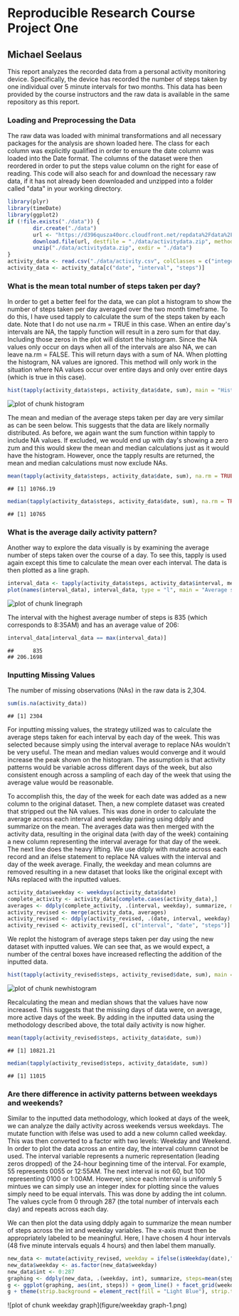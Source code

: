 Reproducible Research Course Project One
========================================
## Michael Seelaus  
  
This report analyzes the recorded data from a personal activity monitoring device.  Specifically, the device has recorded the number of steps taken by one individual over 5 minute intervals for two months.  This data has been provided by the course instructors and the raw data is available in the same repository as this report.  
  
### Loading and Preprocessing the Data  
The raw data was loaded with minimal transformations and all necessary packages for the analysis are shown loaded here.  The class for each column was explicitly qualified in order to ensure the date column was loaded into the Date format.  The columns of the dataset were then reordered in order to put the steps value column on the right for ease of reading.  This code will also seach for and download the necessary raw data, if it has not already been downloaded and unzipped into a folder called "data" in your working directory.  


```r
library(plyr)
library(timeDate)
library(ggplot2)
if (!file.exists("./data")) {
        dir.create("./data")
        url <- "https://d396qusza40orc.cloudfront.net/repdata%2Fdata%2Factivity.zip"
        download.file(url, destfile = "./data/activitydata.zip", method = "curl")
        unzip("./data/activitydata.zip", exdir = "./data")
}
activity_data <- read.csv("./data/activity.csv", colClasses = c("integer", "Date", "integer"))
activity_data <- activity_data[c("date", "interval", "steps")]
```
  
### What is the mean total number of steps taken per day?  
In order to get a better feel for the data, we can plot a histogram to show the number of steps taken per day averaged over the two month timeframe.  To do this, I have used tapply to calculate the sum of the steps taken by each date.  Note that I do not use na.rm = TRUE in this case.  When an entire day's intervals are NA, the tapply function will result in a zero sum for that day.  Including those zeros in the plot will distort the histogram.  Since the NA values only occur on days when all of the intervals are also NA, we can leave na.rm = FALSE.  This will return days with a sum of NA.  When plotting the histogram, NA values are ignored.  This method will only work in the situation where NA values occur over entire days and only over entire days (which is true in this case).  


```r
hist(tapply(activity_data$steps, activity_data$date, sum), main = "Histogram of Total Steps Taken per Day", xlab = "Total Steps per Day", col = "Light Blue", breaks = 20)
```

![plot of chunk histogram](figure/histogram-1.png) 
  
The mean and median of the average steps taken per day are very similar as can be seen below.  This suggests that the data are likely normally distributed.  As before, we again want the sum function within tapply to include NA values.  If excluded, we would end up with day's showing a zero zum and this would skew the mean and median calculations just as it would have the histogram.  However, once the tapply results are returned, the mean and median calculations must now exclude NAs.  
  

```r
mean(tapply(activity_data$steps, activity_data$date, sum), na.rm = TRUE)
```

```
## [1] 10766.19
```

```r
median(tapply(activity_data$steps, activity_data$date, sum), na.rm = TRUE)
```

```
## [1] 10765
```
  
### What is the average daily activity pattern?  
Another way to explore the data visually is by examining the average number of steps taken over the course of a day.  To see this, tapply is used again except this time to calculate the mean over each interval.  The data is then plotted as a line graph.  


```r
interval_data <- tapply(activity_data$steps, activity_data$interval, mean, na.rm = TRUE)
plot(names(interval_data), interval_data, type = "l", main = "Average steps per 5 minute Interval", xlab = "5 Minute Interval", ylab = "Average Steps", col = "Dark Green", lwd = 2)
```

![plot of chunk linegraph](figure/linegraph-1.png) 
  
The interval with the highest average number of steps is 835 (which corresponds to 8:35AM) and has an average value of 206:  

```r
interval_data[interval_data == max(interval_data)]
```

```
##      835 
## 206.1698
```
  
### Inputting Missing Values  
The number of missing observations (NAs) in the raw data is 2,304.  

```r
sum(is.na(activity_data))
```

```
## [1] 2304
```
  
For inputting missing values, the strategy utilized was to calculate the average steps taken for each interval by each day of the week.  This was selected because simply using the interval average to replace NAs wouldn't be very useful.  The mean and median values would converge and it would increase the peak shown on the histogram.  The assumption is that activity patterns would be variable across different days of the week, but also consistent enough across a sampling of each day of the week that using the average value would be reasonable.  

To accomplish this, the day of the week for each date was added as a new column to the original dataset.  Then, a new complete dataset was created that stripped out the NA values.  This was done in order to calculate the average across each interval and weekday pairing using ddply and summarize on the mean.  The averages data was then merged with the activity data, resulting in the original data (with day of the week) containing a new column representing the interval average for that day of the week.  The next line does the heavy lifting.  We use ddply with mutate across each record and an ifelse statement to replace NA values with the interval and day of the week average.  Finally, the weekday and mean columns are removed resulting in a new dataset that looks like the original except with NAs replaced with the inputted values.  

```r
activity_data$weekday <- weekdays(activity_data$date)
complete_activity <- activity_data[complete.cases(activity_data),]
averages <- ddply(complete_activity, .(interval, weekday), summarize, mean=mean(steps))
activity_revised <- merge(activity_data, averages)
activity_revised <- ddply(activity_revised, .(date, interval, weekday), mutate, steps = ifelse(is.na(steps),mean,steps))
activity_revised <- activity_revised[, c("interval", "date", "steps")]
```
  
We replot the histogram of average steps taken per day using the new dataset with inputted values.  We can see that, as we would expect, a number of the central boxes have increased reflecting the addition of the inputted data.

```r
hist(tapply(activity_revised$steps, activity_revised$date, sum), main = "Histogram of Total Steps Taken per Day", xlab = "Total Steps per Day", col = "Light Blue", breaks = 20)
```

![plot of chunk newhistogram](figure/newhistogram-1.png) 
  
Recalculating the mean and median shows that the values have now increased.  This suggests that the missing days of data were, on average, more active days of the week.  By adding in the inputted data using the methodology described above, the total daily activity is now higher.  


```r
mean(tapply(activity_revised$steps, activity_data$date, sum))
```

```
## [1] 10821.21
```

```r
median(tapply(activity_revised$steps, activity_data$date, sum))
```

```
## [1] 11015
```
  
### Are there difference in activity patterns between weekdays and weekends?  
Similar to the inputted data methodology, which looked at days of the week, we can analyze the daily activity across weekends versus weekdays.  The mutate function with ifelse was used to add a new column called weekday.  This was then converted to a factor with two levels: Weekday and Weekend.  In order to plot the data across an entire day, the interval column cannot be used.  The interval variable represents a numeric representation (leading zeros dropped) of the 24-hour beginning time of the interval.  For example, 55 represents 0055 or 12:55AM.  The next interval is not 60, but 100 representing 0100 or 1:00AM.  However, since each interval is uniformly 5 mintues we can simply use an integer index for plotting since the values simply need to be equal intervals.  This was done by adding the int column.  The values cycle from 0 through 287 (the total number of intervals each day) and repeats across each day.  
  
We can then plot the data using ddply again to summarize the mean number of steps across the int and weekday variables.  The x-axis must then be appropriately labeled to be meaningful.  Here, I have chosen 4 hour intervals (48 five minute intervals equals 4 hours) and then label them manually.  


```r
new_data <- mutate(activity_revised, weekday = ifelse(isWeekday(date),"Weekday", "Weekend"))
new_data$weekday <- as.factor(new_data$weekday)
new_data$int <- 0:287
graphing <- ddply(new_data, .(weekday, int), summarize, steps=mean(steps))
g <- ggplot(graphing, aes(int, steps)) + geom_line() + facet_grid(weekday ~ .)
g + theme(strip.background = element_rect(fill = "Light Blue"), strip.text.y = element_text(size=14, face="bold"), plot.title = element_text(size=rel(1.5), face = "bold.italic", color = "Dark Blue")) + scale_x_continuous(breaks=c(seq(0, 287, 48),287), labels=c("12AM", "4AM", "8AM", "12PM", "4PM", "8PM", "12AM")) + labs(x = "Time of Day", y = "Number of Steps", title = "Average Daily Activity")
```

![plot of chunk weekday graph](figure/weekday graph-1.png) 
